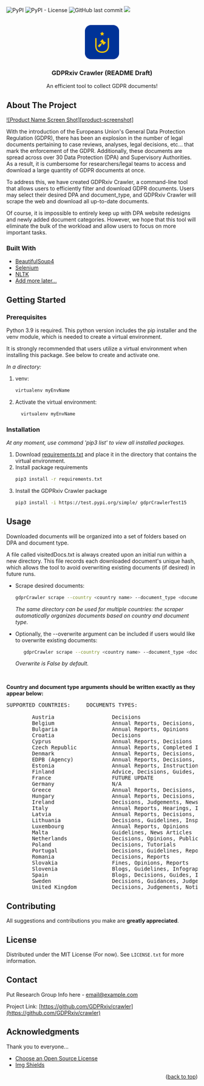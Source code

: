 <div id="top"></div>



![PyPI](https://img.shields.io/pypi/v/GDPRxiv%20Crawler)
![PyPI - License](https://img.shields.io/pypi/l/GDPRxiv%20Crawler)
![GitHub last commit](https://img.shields.io/github/last-commit/GDPRxiv/crawler)
![](https://visitor-badge.glitch.me/badge?page_id=GDPRxiv.crawler)



<br />
<div align="center">
  <a href="https://github.com/GDPRxiv/crawler">
    <img src="images/logo.png" alt="Logo" width="90" height="90">
  </a>

  <h3 align="center">GDPRxiv Crawler (README Draft)</h3>

  <p align="center">
    An efficient tool to collect GDPR documents!
    
  </p>
</div>


## About The Project

[![Product Name Screen Shot][product-screenshot]](href="https://github.com/GDPRxiv/crawler)

With the introduction of the Europeans Union's General Data Protection Regulation (GDPR), there has been an explosion in the number of legal 
documents pertaining to case reviews, analyses, legal decisions, etc... that mark the enforcement of the GDPR.
Additionally, these documents are spread across over 30 Data Protection (DPA) and Supervisory Authorities. As a result, it is 
cumbersome for researchers/legal teams to access and download a large quantity of GDPR documents at once.

To address this, we have created GDPRxiv Crawler, a command-line tool that allows users to efficiently filter and
download GDPR documents. Users may select their desired DPA and document_type, and GDPRxiv Crawler will scrape the web
and download all up-to-date documents. 

Of course, it is impossible to entirely keep up with DPA website redesigns and newly added document categories. 
However, we hope that this tool will eliminate the bulk of the workload and allow users to focus on more important tasks.



### Built With

* [BeautifulSoup4](https://www.crummy.com/software/BeautifulSoup/bs4/doc/)
* [Selenium](https://www.selenium.dev/)
* [NLTK](https://www.nltk.org/)
* [Add more later...](https://www.example.com)



## Getting Started

### Prerequisites

Python 3.9 is required. This python version includes the pip installer and the venv module, which is needed to create a 
virtual environment.

It is strongly recommended that users utilize a virtual environment when installing this package. 
See below to create and activate one.

_In a directory:_
1. venv:

    ```sh
    virtualenv myEnvName
     ```
  
2. Activate the virtual environment:

    ```sh
      virtualenv myEnvName
    ```

### Installation
_At any moment, use command 'pip3 list' to view all installed packages._

1. Download [requirements.txt](https://github.com/transientCloud/gdpr-sota/blob/evan/package_prep/pygdpr/requirements.txt)
    and place it in the directory that contains the virtual environment.
2. Install package requirements
   ```sh
   pip3 install -r requirements.txt
   ```
3. Install the GDPRxiv Crawler package
   ```sh
   pip3 install -i https://test.pypi.org/simple/ gdprCrawlerTest15
   ```



## Usage
Downloaded documents will be organized into a set of folders based on DPA and document type.

A file called visitedDocs.txt is always created upon an initial run within a new directory. This file records each downloaded document's
unique hash, which allows the tool to avoid overwriting existing documents (if desired) in future runs. 

* Scrape desired documents:
   ```sh
   gdprCrawler scrape --country <country name> --document_type <document type> --path <directory to store documents>
   ```
    _The same directory can be used for multiple countries: the scraper automatically organizes documents based on country and document type._

* Optionally, the --overwrite argument can be included if users would like to overwrite existing documents:

   ```sh
      gdprCrawler scrape --country <country name> --document_type <document type> --path <directory to store documents> --overwrite <True/False>
   ```
    _Overwrite is False by default._

&nbsp; 

**Country and document type arguments should be written exactly as they appear below:**

<pre>
SUPPORTED COUNTRIES:     DOCUMENTS TYPES:

        Austria                  Decisions
        Belgium                  Annual Reports, Decisions, Opinions
        Bulgaria                 Annual Reports, Opinions
        Croatia                  Decisions
        Cyprus                   Annual Reports, Decisions
        Czech Republic           Annual Reports, Completed Inspections, Court Rulings, Decisions, Opinions, Press Releases
        Denmark                  Annual Reports, Decisions, Permissions
        EDPB (Agency)            Annual Reports, Decisions, Guidelines, Letters, Opinions, Recommendations
        Estonia                  Annual Reports, Instructions, Prescriptions
        Finland                  Advice, Decisions, Guides, Notices
        France                   FUTURE UPDATE
        Germany                  N/A
        Greece                   Annual Reports, Decisions, Guidelines, Opinions, Recommendations
        Hungary                  Annual Reports, Decisions, Notices, Recommendations, Resolutions
        Ireland                  Decisions, Judgements, News
        Italy                    Annual Reports, Hearings, Injunctions, Interviews, Newsletters, Publications
        Latvia                   Annual Reports, Decisions, Guidances, Opinions, Violations
        Lithuania                Decisions, Guidelines, Inspection Reports
        Luxembourg               Annual Reports, Opinions
        Malta                    Guidelines, News Articles
        Netherlands              Decisions, Opinions, Public Disclosures, Reports
        Poland                   Decisions, Tutorials
        Portugal                 Decisions, Guidelines, Reports
        Romania                  Decisions, Reports
        Slovakia                 Fines, Opinions, Reports
        Slovenia                 Blogs, Guidelines, Infographics, Opinions, Reports
        Spain                    Blogs, Decisions, Guides, Infographics, Reports
        Sweden                   Decisions, Guidances, Judgements, Publications
        United Kingdom           Decisions, Judgements, Notices
</pre>



## Contributing

All suggestions and contributions you make are **greatly appreciated**.



## License

Distributed under the MIT License (For now). See `LICENSE.txt` for more information.




## Contact

Put Research Group Info here - email@example.com

Project Link: [https://github.com/GDPRxiv/crawler](https://github.com/GDPRxiv/crawler)




## Acknowledgments

Thank you to everyone...

* [Choose an Open Source License](https://choosealicense.com)
* [Img Shields](https://shields.io)



<p align="right">(<a href="#top">back to top</a>)</p>




